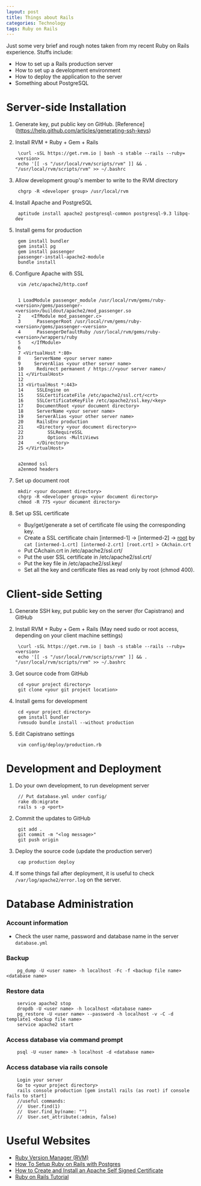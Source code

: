 ```yaml
---
layout: post
title: Things about Rails
categories: Technology
tags: Ruby on Rails
---
```


Just some very brief and rough notes taken from my recent Ruby on Rails experience. Stuffs include:

* How to set up a Rails production server
* How to set up a development environment
* How to deploy the application to the server
* Something about PostgreSQL

Server-side Installation 
=======================

1. Generate key, put public key on GitHub. [Reference] (https://help.github.com/articles/generating-ssh-keys)

2. Install RVM + Ruby + Gem + Rails

		\curl -sSL https://get.rvm.io | bash -s stable --rails --ruby=<version>
		echo '[[ -s "/usr/local/rvm/scripts/rvm" ]] && . "/usr/local/rvm/scripts/rvm" >> ~/.bashrc

3. Allow development group's member to write to the RVM directory

		chgrp -R <developer group> /usr/local/rvm

6. Install Apache and PostgreSQL

		aptitude install apache2 postgresql-common postgresql-9.3 libpq-dev

7. Install gems for production

		gem install bundler
		gem install pg
		gem install passenger
		passenger-install-apache2-module
		bundle install

8. Configure Apache with SSL

		vim /etc/apache2/http.conf


		1 LoadModule passenger_module /usr/local/rvm/gems/ruby-<version>/gems/passenger-<version>/buildout/apache2/mod_passenger.so
		2    <IfModule mod_passenger.c>
		3      PassengerRoot /usr/local/rvm/gems/ruby-<version>/gems/passenger-<version>
		4      PassengerDefaultRuby /usr/local/rvm/gems/ruby-<version>/wrappers/ruby
		5    </IfModule>
		6 
		7 <VirtualHost *:80>
		8     ServerName <your server name>
		9     ServerAlias <your other server name>
		10     Redirect permanent / https://<your server name>/
		11 </VirtualHost>
		12 
		13 <VirtualHost *:443>
		14     SSLEngine on
		15     SSLCertificateFile /etc/apache2/ssl.crt/<crt>
		16     SSLCertificateKeyFile /etc/apache2/ssl.key/<key>
		17     DocumentRoot <your document directory>
		18     ServerName <your server name>
		19     ServerAlias <your other server name>
		20     RailsEnv production
		21     <Directory <your document directory>>  
		22         SSLRequireSSL
		23         Options -MultiViews
		24     </Directory>
		25 </VirtualHost>


		a2enmod ssl
		a2enmod headers

9. Set up document root
		
		mkdir <your document directory>
		chgrp -R <developer group> <your document directory>
		chmod -R 775 <your document directory>

10. Set up SSL certificate
	* Buy/get/generate a set of certificate file using the corresponding key.
	* Create a SSL certificate chain [intermed-1] -> [intermed-2] -> [root](optional) by ``cat [intermed-1.crt] [intermed-2.crt] [root.crt] > CAchain.crt``
	* Put CAchain.crt in /etc/apache2/ssl.crt/
	* Put the user SSL certificate in /etc/apache2/ssl.crt/
	* Put the key file in /etc/apache2/ssl.key/
	* Set all the key and certificate files as read only by root (chmod 400).

Client-side Setting
=======================

1. Generate SSH key, put public key on the server (for Capistrano) and GitHub

2. Install RVM + Ruby + Gem + Rails (May need sudo or root access, depending on your client machine settings)

		\curl -sSL https://get.rvm.io | bash -s stable --rails --ruby=<version>
		echo '[[ -s "/usr/local/rvm/scripts/rvm" ]] && . "/usr/local/rvm/scripts/rvm" >> ~/.bashrc

3. Get source code from GitHub

		cd <your project directory>
		git clone <your git project location>

4. Install gems for development

		cd <your project directory>
		gem install bundler
		rvmsudo bundle install --without production

5. Edit Capistrano settings 

		vim config/deploy/production.rb

Development and Deployment
=======================

1. Do your own development, to run development server

		// Put database.yml under config/
		rake db:migrate
		rails s -p <port>

2. Commit the updates to GitHub

		git add .
		git commit -m "<log message>"
		git push origin

3. Deploy the source code (update the production server)

		cap production deploy

4. If some things fail after deployment, it is useful to check ``/var/log/apache2/error.log`` on the server.

Database Administration
=======================

### Account information

* Check the user name, password and database name in the server ``database.yml``

### Backup

		pg_dump -U <user name> -h localhost -Fc -f <backup file name> <database name>

### Restore data

		service apache2 stop
		dropdb -U <user name> -h localhost <database name>
		pg_restore -U <user name> --password -h localhost -v -C -d template1 <backup file name>
		service apache2 start

### Access database via command prompt

		psql -U <user name> -h localhost -d <database name>

### Access database via rails console

		Login your server
		Go to <your project directory>
		rails console production [gem install rails (as root) if console fails to start]
		//useful commands:
		//	User.find(1)
		//	User.find_by(name: "")
		//	User.set_attribute(:admin, false)
	
Useful Websites
=======================

* [Ruby Version Manager (RVM)](http://rvm.io/)
* [How To Setup Ruby on Rails with Postgres](https://www.digitalocean.com/community/articles/how-to-setup-ruby-on-rails-with-postgres)
* [How to Create and Install an Apache Self Signed Certificate](https://www.sslshopper.com/article-how-to-create-and-install-an-apache-self-signed-certificate.html)
* [Ruby on Rails Tutorial](http://ruby.railstutorial.org/ruby-on-rails-tutorial-book)

